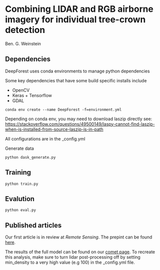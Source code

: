 # Combining LIDAR and RGB airborne imagery for individual tree-crown detection

Ben. G. Weinstein

## Dependencies

DeepForest uses conda environments to manage python dependencies

Some key dependencies that have some build specific installs include

* OpenCV
* Keras + Tensorflow
* GDAL

```
conda env create --name DeepForest -f=environment.yml
```

Depending on conda env, you may need to download laszip directly see: https://stackoverflow.com/questions/49500149/laspy-cannot-find-laszip-when-is-installed-from-source-laszip-is-in-path

All configurations are in the _config.yml 

Generate data

```
python dask_generate.py
```

## Training

```
python train.py
```

## Evalution

```
python eval.py
```

## Published articles

Our first article is in review at *Remote Sensing*. The prepint can be found [here](https://www.biorxiv.org/content/10.1101/532952v1). 

The results of the full model can be found on our [comet page](https://www.comet.ml/bw4sz/deeplidar/2645e41bf83b47e68a313f3c933aff8a). To recreate this analysis, make sure to turn lidar post-processing off by setting min_density to a very high value (e.g 100) in the _config.yml file.
